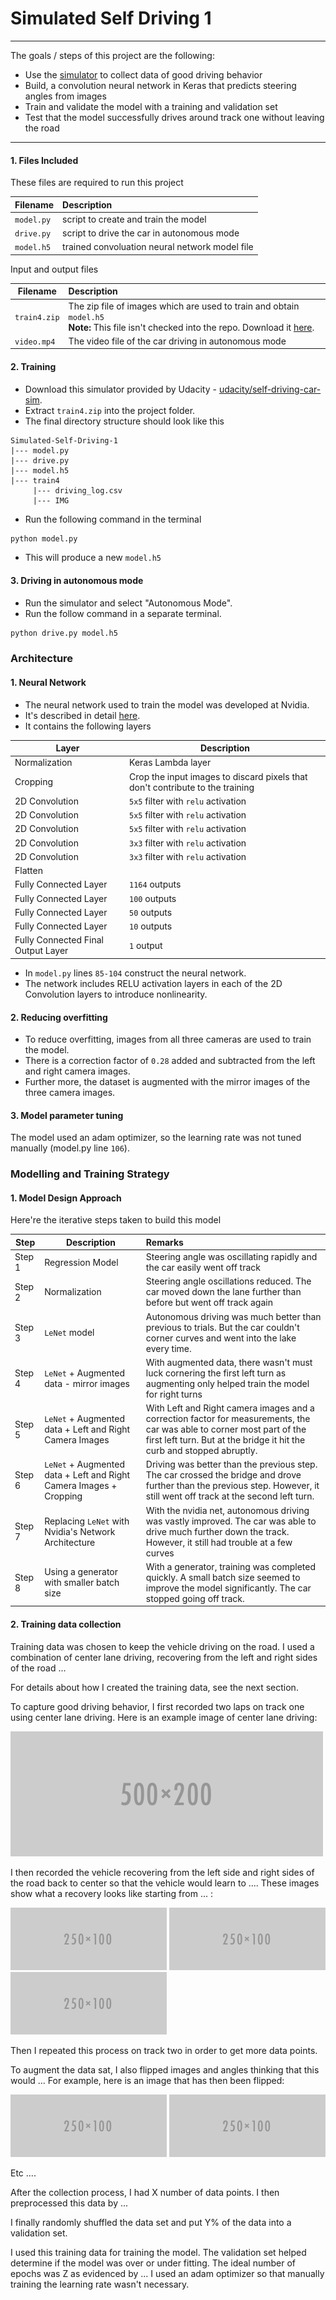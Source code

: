 # **Simulated Self Driving 1** 

---


The goals / steps of this project are the following:
* Use the [simulator](https://github.com/udacity/self-driving-car-sim) to collect data of good driving behavior
* Build, a convolution neural network in Keras that predicts steering angles from images
* Train and validate the model with a training and validation set
* Test that the model successfully drives around track one without leaving the road


[//]: # (Image References)

[image1]: ./examples/placeholder.png "Model Visualization"
[image2]: ./examples/placeholder.png "Grayscaling"
[image3]: ./examples/placeholder_small.png "Recovery Image"
[image4]: ./examples/placeholder_small.png "Recovery Image"
[image5]: ./examples/placeholder_small.png "Recovery Image"
[image6]: ./examples/placeholder_small.png "Normal Image"
[image7]: ./examples/placeholder_small.png "Flipped Image"


---

#### 1. Files Included

These files are required to run this project


| Filename | Description  |
|----------|:-------------|
| `model.py` | script to create and train the model |
| `drive.py` | script to drive the car in autonomous mode |
| `model.h5` | trained convoluation neural network model file |

Input and output files

| Filename | Description |
|----------|:------------|
| `train4.zip` | The zip file of images which are used to train and obtain `model.h5` <br/> **Note:** This file isn't checked into the repo. Download it [here](https://drive.google.com/file/d/1zg2ouWtWFiOho7PPJa0Uqxp6Iqz-7UAY/view?usp=sharing).  |
| `video.mp4` | The video file of the car driving in autonomous mode |

#### 2. Training
* Download this simulator provided by Udacity - [udacity/self-driving-car-sim](https://github.com/udacity/self-driving-car-sim).
* Extract `train4.zip` into the project folder.
* The final directory structure should look like this 
```
Simulated-Self-Driving-1
|--- model.py
|--- drive.py
|--- model.h5
|--- train4
     |--- driving_log.csv
     |--- IMG
```
* Run the following command in the terminal
```bash
python model.py
```
* This will produce a new `model.h5`

#### 3. Driving in autonomous mode
* Run the simulator and select "Autonomous Mode".
* Run the follow command in a separate terminal.
```sh
python drive.py model.h5
```

### Architecture

#### 1. Neural Network

* The neural network used to train the model was developed at Nvidia.
* It's described in detail [here](https://devblogs.nvidia.com/deep-learning-self-driving-cars/).
* It contains the following layers

| Layer | Description |
|-------|-------------|
| Normalization | Keras Lambda layer  |
| Cropping | Crop the input images to discard pixels that don't contribute to the training |
| 2D Convolution | `5x5` filter with `relu` activation |
| 2D Convolution | `5x5` filter with `relu` activation |
| 2D Convolution | `5x5` filter with `relu` activation |
| 2D Convolution | `3x3` filter with `relu` activation |
| 2D Convolution | `3x3` filter with `relu` activation |
| Flatten | &nbsp; |
| Fully Connected Layer | `1164` outputs |
| Fully Connected Layer | `100` outputs |
| Fully Connected Layer | `50` outputs |
| Fully Connected Layer | `10` outputs |
| Fully Connected Final Output Layer | `1` output |
 
* In `model.py` lines `85-104` construct the neural network.
* The network includes RELU activation layers in each of the 2D Convolution layers to introduce nonlinearity.

#### 2. Reducing overfitting

* To reduce overfitting, images from all three cameras are used to train the model.
* There is a correction factor of `0.28` added and subtracted from the left and right camera images.
* Further more, the dataset is augmented with the mirror images of the three camera images.

#### 3. Model parameter tuning

The model used an adam optimizer, so the learning rate was not tuned manually (model.py line `106`).

### Modelling and Training Strategy

#### 1. Model Design Approach

Here're the iterative steps taken to build this model

| Step | Description | Remarks |
|------|-------------|:--------|
|Step 1| Regression Model | Steering angle was oscillating rapidly and the car easily went off track |
|Step 2| Normalization | Steering angle oscillations reduced. The car moved down the lane further than before but went off track again |
|Step 3| `LeNet` model | Autonomous driving was much better than previous to trials. But the car couldn't corner curves and went into the lake every time. |
|Step 4| `LeNet` + Augmented data - mirror images | With augmented data, there wasn't must luck cornering the first left turn as augmenting only helped train the model for right turns |
|Step 5| `LeNet` + Augmented data + Left and Right Camera Images | With Left and Right camera images and a correction factor for measurements, the car was able to corner most part of the first left turn. But at the bridge it hit the curb and stopped abruptly. |
|Step 6| `LeNet` + Augmented data + Left and Right Camera Images + Cropping | Driving was better than the previous step. The car crossed the bridge and drove further than the previous step. However, it still went off track at the second left turn. |
|Step 7| Replacing `LeNet` with Nvidia's Network Architecture | With the nvidia net, autonomous driving was vastly improved. The car was able to drive much further down the track. However, it still had trouble at a few curves |
|Step 8| Using a generator with smaller batch size | With a generator, training was completed quickly. A small batch size seemed to improve the model significantly. The car stopped going off track. |
 

#### 2. Training data collection

Training data was chosen to keep the vehicle driving on the road. I used a combination of center lane driving, recovering from the left and right sides of the road ... 

For details about how I created the training data, see the next section. 

To capture good driving behavior, I first recorded two laps on track one using center lane driving. Here is an example image of center lane driving:

![alt text][image2]

I then recorded the vehicle recovering from the left side and right sides of the road back to center so that the vehicle would learn to .... These images show what a recovery looks like starting from ... :

![alt text][image3]
![alt text][image4]
![alt text][image5]

Then I repeated this process on track two in order to get more data points.

To augment the data sat, I also flipped images and angles thinking that this would ... For example, here is an image that has then been flipped:

![alt text][image6]
![alt text][image7]

Etc ....

After the collection process, I had X number of data points. I then preprocessed this data by ...


I finally randomly shuffled the data set and put Y% of the data into a validation set. 

I used this training data for training the model. The validation set helped determine if the model was over or under fitting. The ideal number of epochs was Z as evidenced by ... I used an adam optimizer so that manually training the learning rate wasn't necessary.
